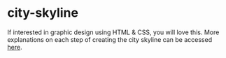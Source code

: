 # city-skyline
If interested in graphic design using HTML & CSS, you will love this. More explanations on each step of creating the city skyline can be accessed <a href="freecodecamp.org/learn" target="_blank">here</a>.
